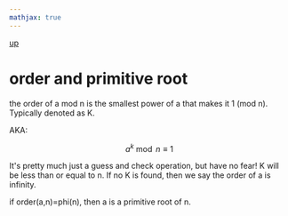 ```yaml
---
mathjax: true
---
```


[up](./index.md)

# order and primitive root

the order of a mod n is the smallest power of a that makes it 1 (mod n). Typically denoted as K.

AKA:

$$
a^k \bmod n \equiv 1
$$

It's pretty much just a guess and check operation, but have no fear! K will be less than or equal to n. If no K is found, then we say the order of a is infinity.

if order(a,n)=phi(n), then a is a primitive root of n.
